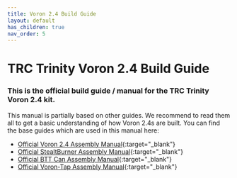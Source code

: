 ```yaml
---
title: Voron 2.4 Build Guide
layout: default
has_children: true
nav_order: 5
---
```


# TRC Trinity Voron 2.4 Build Guide

### This is the official build guide / manual for the TRC Trinity Voron 2.4 kit.

This manual is partially based on other guides. We recommend to read them all to get a basic understanding of how Voron 2.4s are built. You can find the base guides which are used in this manual here:
- [Official Voron 2.4 Assembly Manual](https://github.com/VoronDesign/Voron-2/blob/Voron2.4/Manual/Assembly_Manual_2.4r2.pdf){:target="_blank"}
- [Official StealtBurner Assembly Manual](https://github.com/VoronDesign/Voron-Stealthburner/blob/main/Manual/Assembly_Manual_SB.pdf){:target="_blank"}
- [Official BTT Can Assembly Manual](https://github.com/bigtreetech/EBB/blob/master/EBB%20SB2240_2209%20CAN/Build%20Guide/EBB%20SB2240%202209%20CAN%20V1.0%20build%20guide_20240219.pdf){:target="_blank"}
- [Official Voron-Tap Assembly Manual](https://github.com/VoronDesign/Voron-Tap/blob/main/Manual/Assembly_Manual_Tap.pdf){:target="_blank"}
